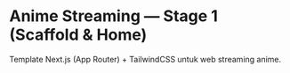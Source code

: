 # Anime Streaming — Stage 1 (Scaffold & Home)

Template Next.js (App Router) + TailwindCSS untuk web streaming anime.